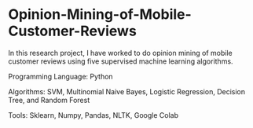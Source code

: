 # Opinion-Mining-of-Mobile-Customer-Reviews

In this research project, I have worked to do opinion mining of mobile customer reviews using five supervised machine learning algorithms.

Programming Language: Python

Algorithms: SVM, Multinomial Naive Bayes, Logistic Regression, Decision Tree, and Random Forest

Tools: Sklearn, Numpy, Pandas, NLTK, Google Colab
